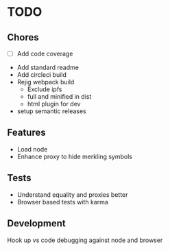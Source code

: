 TODO
====

Chores
------

* [ ] Add code coverage
* Add standard readme
* Add circleci build
* Rejig webpack build
    - Exclude ipfs
    - full and minified in dist
    - html plugin for dev
* setup semantic releases

Features
--------

* Load node
* Enhance proxy to hide merkling symbols

Tests
-----

* Understand equality and proxies better
* Browser based tests with karma

Development
-----------

Hook up vs code debugging against node and browser
